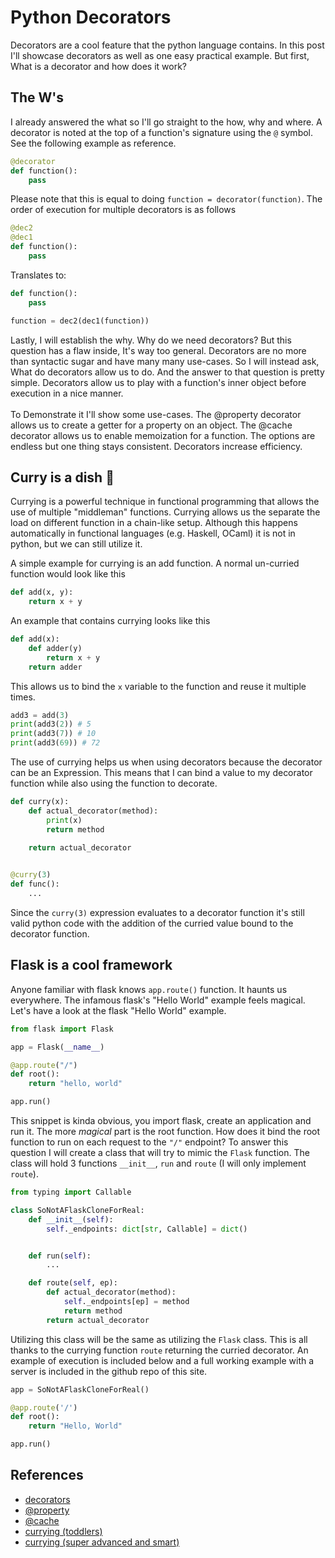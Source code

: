 # Python Decorators

Decorators are a cool feature that the python language contains. In this post I'll showcase decorators as well as one easy practical example. But first, What is a decorator and how does it work?

## The W's

I already answered the what so I'll go straight to the how, why and where.
A decorator is noted at the top of a function's signature using the `@` symbol. See the following example as reference.

```py
@decorator
def function():
    pass
```

Please note that this is equal to doing `function = decorator(function)`. The order of execution for multiple decorators is as follows

```py
@dec2
@dec1
def function():
    pass
```

Translates to:

```py
def function():
    pass

function = dec2(dec1(function))
```

Lastly, I will establish the why. Why do we need decorators? But this question has a flaw inside, It's way too general. Decorators are no more than syntactic sugar and have many many use-cases. So I will instead ask, What do decorators allow us to do. And the answer to that question is pretty simple. Decorators allow us to play with a function's inner object before execution in a nice manner.
<br><br>
To Demonstrate it I'll show some use-cases. The @property decorator allows us to create a getter for a property on an object. The @cache decorator allows us to enable memoization for a function. The options are endless but one thing stays consistent. Decorators increase efficiency.

## Curry is a dish 🥘
Currying is a powerful technique in functional programming that allows the use of multiple "middleman" functions. Currying allows us the separate the load on different function in a chain-like setup. Although this happens automatically in functional languages (e.g. Haskell, OCaml) it is not in python, but we can still utilize it.

A simple example for currying is an add function. A normal un-curried function would look like this
```py
def add(x, y):
    return x + y
```

An example that contains currying looks like this
```py
def add(x):
    def adder(y)
        return x + y
    return adder
```

This allows us to bind the `x` variable to the function and reuse it multiple times. 
```py
add3 = add(3)
print(add3(2)) # 5
print(add3(7)) # 10
print(add3(69)) # 72
```

The use of currying helps us when using decorators because the decorator can be an Expression. This means that I can bind a value to my decorator function while also using the function to decorate.

```py
def curry(x):
    def actual_decorator(method):
        print(x)
        return method

    return actual_decorator
    

@curry(3)
def func():
    ...
```

Since the `curry(3)` expression evaluates to a decorator function it's still valid python code with the addition of the curried value bound to the decorator function.

## Flask is a cool framework

Anyone familiar with flask knows `app.route()` function. It haunts us everywhere. The infamous flask's "Hello World" example feels magical. Let's have a look at the flask "Hello World" example.

```py
from flask import Flask

app = Flask(__name__)

@app.route("/")
def root():
    return "hello, world"

app.run()
```

This snippet is kinda obvious, you import flask, create an application and run it. The more *magical* part is the root function. How does it bind the root function to run on each request to the `"/"` endpoint? To answer this question I will create a class that will try to mimic the `Flask` function. The class will hold 3 functions `__init__`, `run` and `route` (I will only implement `route`).


```py
from typing import Callable

class SoNotAFlaskCloneForReal:
    def __init__(self):
        self._endpoints: dict[str, Callable] = dict()


    def run(self):
        ...

    def route(self, ep):
        def actual_decorator(method):
            self._endpoints[ep] = method
            return method
        return actual_decorator
```

Utilizing this class will be the same as utilizing the `Flask` class. This is all thanks to the currying function `route` returning the curried decorator. An example of execution is included below and a full working example with a server is included in the github repo of this site.

```py
app = SoNotAFlaskCloneForReal()

@app.route('/')
def root():
    return "Hello, World"

app.run()
```

## References
- [decorators](https://peps.python.org/pep-0318/)
- [@property](https://docs.python.org/3/library/functions.html#property)
- [@cache](https://docs.python.org/3/library/functools.html#functools.cache)
- [currying (toddlers)](https://www.linkedin.com/advice/0/what-currying-functional-programming-how-can-you-bfyhe)
- [currying (super advanced and smart)](https://wiki.haskell.org/Currying)